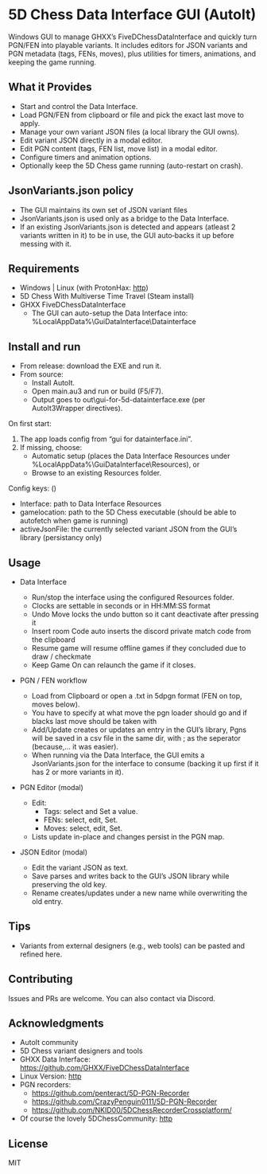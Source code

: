# 5D Chess Data Interface GUI (AutoIt)

Windows GUI to manage GHXX’s FiveDChessDataInterface and quickly turn PGN/FEN into playable variants. It includes editors for JSON variants and PGN metadata (tags, FENs, moves), plus utilities for timers, animations, and keeping the game running.

## What it Provides

- Start and control the Data Interface.
- Load PGN/FEN from clipboard or file and pick the exact last move to apply.
- Manage your own variant JSON files (a local library the GUI owns).
- Edit variant JSON directly in a modal editor.
- Edit PGN content (tags, FEN list, move list) in a modal editor.
- Configure timers and animation options.
- Optionally keep the 5D Chess game running (auto-restart on crash).

## JsonVariants.json policy

- The GUI maintains its own set of JSON variant files
- JsonVariants.json is used only as a bridge to the Data Interface.
- If an existing JsonVariants.json is detected and appears (atleast 2 variants written in it) to be in use, the GUI auto‑backs it up before messing with it.

## Requirements

- Windows | Linux (with ProtonHax: [http](https://github.com/CrazyPenguin0111/5D-Chess-Data-Interface-Linux/))
- 5D Chess With Multiverse Time Travel (Steam install)
- GHXX FiveDChessDataInterface
  - The GUI can auto-setup the Data Interface into: %LocalAppData%\GuiDataInterface\Datainterface

## Install and run

- From release: download the EXE and run it.
- From source:
  - Install AutoIt.
  - Open main.au3 and run or build (F5/F7).
  - Output goes to out\gui-for-5d-datainterface.exe (per AutoIt3Wrapper directives).

On first start:
1. The app loads config from “gui for datainterface.ini”.
2. If missing, choose:
   - Automatic setup (places the Data Interface Resources under %LocalAppData%\GuiDataInterface\Resources), or
   - Browse to an existing Resources folder.

Config keys: ()
- Interface: path to Data Interface Resources 
- gamelocation: path to the 5D Chess executable (should be able to autofetch when game is running)
- activeJsonFile: the currently selected variant JSON from the GUI’s library (persistancy only)

## Usage

- Data Interface
  - Run/stop the interface using the configured Resources folder.
  - Clocks are settable in seconds or in HH:MM:SS format
  - Undo Move locks the undo button so it cant deactivate after pressing it
  - Insert room Code auto inserts the discord private match code from the clipboard
  - Resume game will resume offline games if they concluded due to draw / checkmate
  - Keep Game On can relaunch the game if it closes.

- PGN / FEN workflow
  - Load from Clipboard or open a .txt in 5dpgn format (FEN on top, moves below).
  - You have to specify at what move the pgn loader should go and if blacks last move should be taken with
  - Add/Update creates or updates an entry in the GUI’s library, Pgns will be saved in a csv file in the same dir, with ; as the seperator (because,... it was easier).
  - When running via the Data Interface, the GUI emits a JsonVariants.json for the interface to consume (backing it up first if it has 2 or more variants in it).

- PGN Editor (modal)
  - Edit:
    - Tags: select and Set a value.
    - FENs: select, edit, Set.
    - Moves: select, edit, Set.
  - Lists update in-place and changes persist in the PGN map.

- JSON Editor (modal)
  - Edit the variant JSON as text.
  - Save parses and writes back to the GUI’s JSON library while preserving the old key.
  - Rename creates/updates under a new name while overwriting the old entry.

## Tips

- Variants from external designers (e.g., web tools) can be pasted and refined here.

## Contributing

Issues and PRs are welcome. You can also contact via Discord.

## Acknowledgments

- AutoIt community
- 5D Chess variant designers and tools
- GHXX Data Interface: https://github.com/GHXX/FiveDChessDataInterface
- Linux Version: [http](https://github.com/CrazyPenguin0111/5D-Chess-Data-Interface-Linux/)
- PGN recorders:
  - https://github.com/penteract/5D-PGN-Recorder
  - https://github.com/CrazyPenguin0111/5D-PGN-Recorder
  - https://github.com/NKID00/5DChessRecorderCrossplatform/
- Of course the lovely 5DChessCommunity: [http](https://5dchesswithmultiversetimetravel.com/discord)
  
## License

MIT

